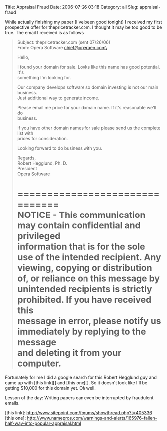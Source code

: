 Title: Appraisal Fraud
Date: 2006-07-26 03:18
Category: all
Slug: appraisal-fraud

While actually finishing my paper (I've been good tonight) I received my first
prospective offer for thepricetracker.com. I thought it may be too good to be
true. The email I received is as follows:

> Subject: thepricetracker.com (sent 07/26/06)  
>  From: Opera Software [chief@operaen.com\\][]
>
> Hello,
>
> I found your domain for sale. Looks like this name has good potential. It's  
>  something I'm looking for.
>
> Our company develops software so domain investing is not our main business.  
>  Just additional way to generate income.
>
> Please email me price for your domain name. If it's reasonable we'll do  
>  business.
>
> If you have other domain names for sale please send us the complete list
> with  
>  prices for consideration.
>
> Looking forward to do business with you.
>
> Regards,  
>  Robert Hegglund, Ph. D.  
>  President  
>  Opera Software
>
> ===============================  
>  NOTICE - This communication may contain confidential and privileged  
>  information that is for the sole use of the intended recipient. Any  
>  viewing, copying or distribution of, or reliance on this message by  
>  unintended recipients is strictly prohibited. If you have received this  
>  message in error, please notify us immediately by replying to the message  
>  and deleting it from your computer.  
>  ===============================

Fortunately for me I did a google search for this Robert Hegglund guy and came
up with [this link][] and [this one][]. So it doesn't look like I'll be getting
$10,000 for this domain yet. Oh well.

Lesson of the day: Writing papers can even be interrupted by fraudulent emails.

[chief@operaen.com\\]: mailto:chief@operaen.com  
 [this link]: http://www.sitepoint.com/forums/showthread.php?t=405336 [this
one]:
http://www.namepros.com/warnings-and-alerts/165976-fallen-half-way-into-popular-appraisal.html
